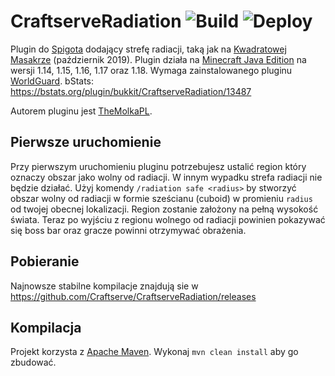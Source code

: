 CraftserveRadiation ![Build](https://github.com/Craftserve/CraftserveRadiation/workflows/Build/badge.svg) ![Deploy](https://github.com/Craftserve/CraftserveRadiation/workflows/Deploy/badge.svg)
===================

Plugin do [Spigota](https://spigotmc.org/) dodający strefę radiacji, taką jak na [Kwadratowej Masakrze](https://kwadratowa.tv) (październik 2019).
Plugin działa na [Minecraft Java Edition](https://minecraft.net) na wersji 1.14, 1.15, 1.16, 1.17 oraz 1.18. Wymaga zainstalowanego pluginu [WorldGuard](https://enginehub.org/worldguard/).
bStats: https://bstats.org/plugin/bukkit/CraftserveRadiation/13487

Autorem pluginu jest [TheMolkaPL](https://github.com/TheMolkaPL).

Pierwsze uruchomienie
---

Przy pierwszym uruchomieniu pluginu potrzebujesz ustalić region który oznaczy obszar jako wolny od radiacji. W innym wypadku strefa radiacji nie będzie działać. Użyj komendy `/radiation safe <radius>` by stworzyć obszar wolny od radiacji w formie sześcianu (cuboid) w promieniu `radius` od twojej obecnej lokalizacji. Region zostanie założony na pełną wysokość świata. Teraz po wyjściu z regionu wolnego od radiacji powinien pokazywać się boss bar oraz gracze powinni otrzymywać obrażenia.

Pobieranie
---

Najnowsze stabilne kompilacje znajdują sie w https://github.com/Craftserve/CraftserveRadiation/releases

Kompilacja
---

Projekt korzysta z [Apache Maven](https://maven.apache.org/). Wykonaj `mvn clean install` aby go zbudować.
